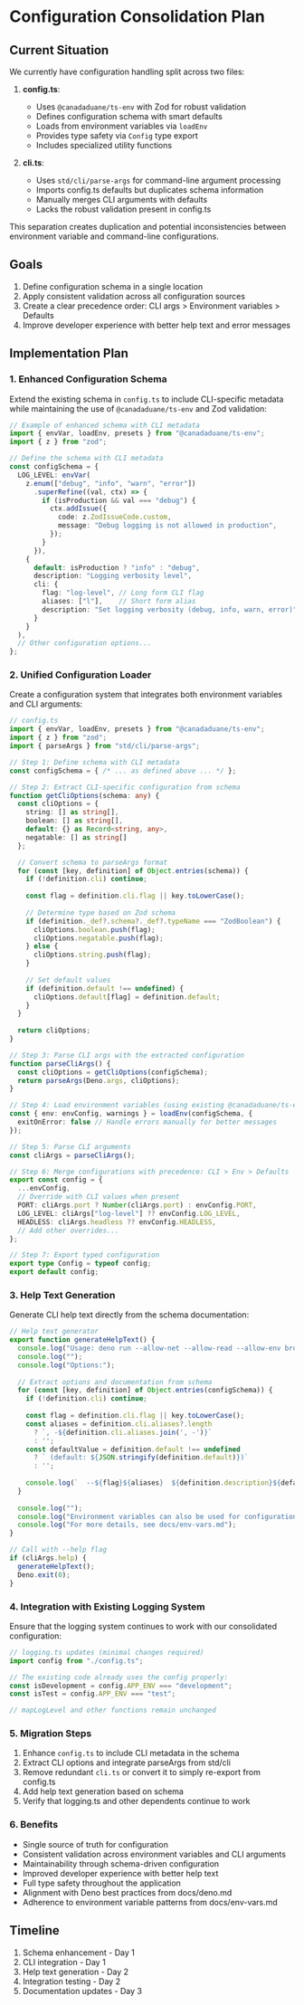 # Configuration Consolidation Plan

## Current Situation

We currently have configuration handling split across two files:

1. **config.ts**:
   - Uses `@canadaduane/ts-env` with Zod for robust validation
   - Defines configuration schema with smart defaults
   - Loads from environment variables via `loadEnv`
   - Provides type safety via `Config` type export
   - Includes specialized utility functions

2. **cli.ts**:
   - Uses `std/cli/parse-args` for command-line argument processing
   - Imports config.ts defaults but duplicates schema information
   - Manually merges CLI arguments with defaults
   - Lacks the robust validation present in config.ts

This separation creates duplication and potential inconsistencies between environment variable and command-line configurations.

## Goals

1. Define configuration schema in a single location
2. Apply consistent validation across all configuration sources
3. Create a clear precedence order: CLI args > Environment variables > Defaults
4. Improve developer experience with better help text and error messages

## Implementation Plan

### 1. Enhanced Configuration Schema

Extend the existing schema in `config.ts` to include CLI-specific metadata while maintaining the use of `@canadaduane/ts-env` and Zod validation:

```typescript
// Example of enhanced schema with CLI metadata
import { envVar, loadEnv, presets } from "@canadaduane/ts-env";
import { z } from "zod";

// Define the schema with CLI metadata
const configSchema = {
  LOG_LEVEL: envVar(
    z.enum(["debug", "info", "warn", "error"])
      .superRefine((val, ctx) => {
        if (isProduction && val === "debug") {
          ctx.addIssue({
            code: z.ZodIssueCode.custom,
            message: "Debug logging is not allowed in production",
          });
        }
      }),
    {
      default: isProduction ? "info" : "debug",
      description: "Logging verbosity level",
      cli: {
        flag: "log-level", // Long form CLI flag
        aliases: ["l"],    // Short form alias
        description: "Set logging verbosity (debug, info, warn, error)"
      }
    }
  ),
  // Other configuration options...
};
```

### 2. Unified Configuration Loader

Create a configuration system that integrates both environment variables and CLI arguments:

```typescript
// config.ts
import { envVar, loadEnv, presets } from "@canadaduane/ts-env";
import { z } from "zod";
import { parseArgs } from "std/cli/parse-args";

// Step 1: Define schema with CLI metadata
const configSchema = { /* ... as defined above ... */ };

// Step 2: Extract CLI-specific configuration from schema
function getCliOptions(schema: any) {
  const cliOptions = {
    string: [] as string[],
    boolean: [] as string[],
    default: {} as Record<string, any>,
    negatable: [] as string[]
  };

  // Convert schema to parseArgs format
  for (const [key, definition] of Object.entries(schema)) {
    if (!definition.cli) continue;
    
    const flag = definition.cli.flag || key.toLowerCase();
    
    // Determine type based on Zod schema
    if (definition._def?.schema?._def?.typeName === "ZodBoolean") {
      cliOptions.boolean.push(flag);
      cliOptions.negatable.push(flag);
    } else {
      cliOptions.string.push(flag);
    }
    
    // Set default values
    if (definition.default !== undefined) {
      cliOptions.default[flag] = definition.default;
    }
  }
  
  return cliOptions;
}

// Step 3: Parse CLI args with the extracted configuration
function parseCliArgs() {
  const cliOptions = getCliOptions(configSchema);
  return parseArgs(Deno.args, cliOptions);
}

// Step 4: Load environment variables (using existing @canadaduane/ts-env pattern)
const { env: envConfig, warnings } = loadEnv(configSchema, {
  exitOnError: false // Handle errors manually for better messages
});

// Step 5: Parse CLI arguments
const cliArgs = parseCliArgs();

// Step 6: Merge configurations with precedence: CLI > Env > Defaults  
export const config = {
  ...envConfig,
  // Override with CLI values when present
  PORT: cliArgs.port ? Number(cliArgs.port) : envConfig.PORT,
  LOG_LEVEL: cliArgs["log-level"] ?? envConfig.LOG_LEVEL,
  HEADLESS: cliArgs.headless ?? envConfig.HEADLESS,
  // Add other overrides...
};

// Step 7: Export typed configuration
export type Config = typeof config;
export default config;
```

### 3. Help Text Generation

Generate CLI help text directly from the schema documentation:

```typescript
// Help text generator
export function generateHelpText() {
  console.log("Usage: deno run --allow-net --allow-read --allow-env browser.ts [options]");
  console.log("");
  console.log("Options:");
  
  // Extract options and documentation from schema
  for (const [key, definition] of Object.entries(configSchema)) {
    if (!definition.cli) continue;
    
    const flag = definition.cli.flag || key.toLowerCase();
    const aliases = definition.cli.aliases?.length 
      ? `, -${definition.cli.aliases.join(', -')}` 
      : '';
    const defaultValue = definition.default !== undefined 
      ? ` (default: ${JSON.stringify(definition.default)})` 
      : '';
    
    console.log(`  --${flag}${aliases}	${definition.description}${defaultValue}`);
  }
  
  console.log("");
  console.log("Environment variables can also be used for configuration.");
  console.log("For more details, see docs/env-vars.md");
}

// Call with --help flag
if (cliArgs.help) {
  generateHelpText();
  Deno.exit(0);
}
```

### 4. Integration with Existing Logging System

Ensure that the logging system continues to work with our consolidated configuration:

```typescript
// logging.ts updates (minimal changes required)
import config from "./config.ts";

// The existing code already uses the config properly:
const isDevelopment = config.APP_ENV === "development";
const isTest = config.APP_ENV === "test";

// mapLogLevel and other functions remain unchanged
```

### 5. Migration Steps

1. Enhance `config.ts` to include CLI metadata in the schema
2. Extract CLI options and integrate parseArgs from std/cli
3. Remove redundant `cli.ts` or convert it to simply re-export from config.ts
4. Add help text generation based on schema
5. Verify that logging.ts and other dependents continue to work

### 6. Benefits

- Single source of truth for configuration
- Consistent validation across environment variables and CLI arguments
- Maintainability through schema-driven configuration
- Improved developer experience with better help text
- Full type safety throughout the application
- Alignment with Deno best practices from docs/deno.md
- Adherence to environment variable patterns from docs/env-vars.md

## Timeline

1. Schema enhancement - Day 1
2. CLI integration - Day 1  
3. Help text generation - Day 2
4. Integration testing - Day 2
5. Documentation updates - Day 3

